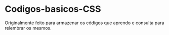 # Codigos-basicos-CSS
Originalmente feito para armazenar os códigos que aprendo e consulta para relembrar os mesmos.
